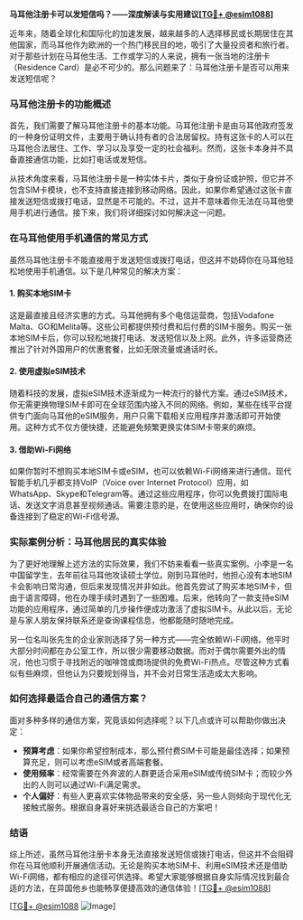 **马耳他注册卡可以发短信吗？——深度解读与实用建议[[TG💪+ @esim1088](https://t.me/s/esim1088)]**

近年来，随着全球化和国际化的加速发展，越来越多的人选择移民或长期居住在其他国家，而马耳他作为欧洲的一个热门移民目的地，吸引了大量投资者和旅行者。对于那些计划在马耳他生活、工作或学习的人来说，拥有一张当地的注册卡（Residence Card）是必不可少的。那么问题来了：马耳他注册卡是否可以用来发送短信呢？

### 马耳他注册卡的功能概述

首先，我们需要了解马耳他注册卡的基本功能。马耳他注册卡是由马耳他政府签发的一种身份证明文件，主要用于确认持有者的合法居留权。持有这张卡的人可以在马耳他合法居住、工作、学习以及享受一定的社会福利。然而，这张卡本身并不具备直接通信功能，比如打电话或发短信。

从技术角度来看，马耳他注册卡是一种实体卡片，类似于身份证或护照，但它并不包含SIM卡模块，也不支持直接连接到移动网络。因此，如果你希望通过这张卡直接发送短信或拨打电话，显然是不可能的。不过，这并不意味着你无法在马耳他使用手机进行通信。接下来，我们将详细探讨如何解决这一问题。

### 在马耳他使用手机通信的常见方式

虽然马耳他注册卡不能直接用于发送短信或拨打电话，但这并不妨碍你在马耳他轻松地使用手机通信。以下是几种常见的解决方案：

#### 1. 购买本地SIM卡
这是最直接且经济实惠的方式。马耳他拥有多个电信运营商，包括Vodafone Malta、GO和Melita等。这些公司都提供预付费和后付费的SIM卡服务。购买一张本地SIM卡后，你可以轻松地拨打电话、发送短信以及上网。此外，许多运营商还推出了针对外国用户的优惠套餐，比如无限流量或通话时长。

#### 2. 使用虚拟eSIM技术
随着科技的发展，虚拟eSIM技术逐渐成为一种流行的替代方案。通过eSIM技术，你无需更换物理SIM卡即可在全球范围内接入不同的网络。例如，某些在线平台提供专门面向马耳他的eSIM服务，用户只需下载相关应用程序并激活即可开始使用。这种方式不仅方便快捷，还能避免频繁更换实体SIM卡带来的麻烦。

#### 3. 借助Wi-Fi网络
如果你暂时不想购买本地SIM卡或eSIM，也可以依赖Wi-Fi网络来进行通信。现代智能手机几乎都支持VoIP（Voice over Internet Protocol）应用，如WhatsApp、Skype和Telegram等。通过这些应用程序，你可以免费拨打国际电话、发送文字消息甚至视频通话。需要注意的是，在使用这些应用时，确保你的设备连接到了稳定的Wi-Fi信号源。

### 实际案例分析：马耳他居民的真实体验

为了更好地理解上述方法的实际效果，我们不妨来看看一些真实案例。小李是一名中国留学生，去年前往马耳他攻读硕士学位。刚到马耳他时，他担心没有本地SIM卡会影响日常沟通，但后来发现情况并非如此。他首先尝试了购买本地SIM卡，但由于语言障碍，他在办理手续时遇到了一些困难。后来，他转向了一款支持eSIM功能的应用程序，通过简单的几步操作便成功激活了虚拟SIM卡。从此以后，无论是与家人朋友保持联系还是查询课程信息，他都能随时随地完成。

另一位名叫张先生的企业家则选择了另一种方式——完全依赖Wi-Fi网络。他平时大部分时间都在办公室工作，所以很少需要移动数据。而对于偶尔需要外出的情况，他也习惯于寻找附近的咖啡馆或商场提供的免费Wi-Fi热点。尽管这种方式看似有些麻烦，但他认为只要规划得当，并不会对日常生活造成太大影响。

### 如何选择最适合自己的通信方案？

面对多种多样的通信方案，究竟该如何选择呢？以下几点或许可以帮助你做出决定：

- **预算考虑**：如果你希望控制成本，那么预付费SIM卡可能是最佳选择；如果预算充足，则可以考虑eSIM或者高端套餐。
- **使用频率**：经常需要在外奔波的人群更适合采用eSIM或传统SIM卡；而较少外出的人则可以通过Wi-Fi满足需求。
- **个人偏好**：有些人更喜欢实体物品带来的安全感，另一些人则倾向于现代化无接触式服务。根据自身喜好来挑选最适合自己的方案吧！

### 结语

综上所述，虽然马耳他注册卡本身无法直接发送短信或拨打电话，但这并不会阻碍你在马耳他顺利开展通信活动。无论是购买本地SIM卡、利用eSIM技术还是借助Wi-Fi网络，都有相应的途径可供选择。希望大家能够根据自身实际情况找到最合适的方法，在异国他乡也能畅享便捷高效的通信体验！[[TG💪+ @esim1088](https://t.me/s/esim1088)]

[[TG💪+ @esim1088](https://t.me/s/esim1088) ![Image](https://i.postimg.cc/4NQfJmqS/Snipaste-2025-05-13-00-14-12.png)]